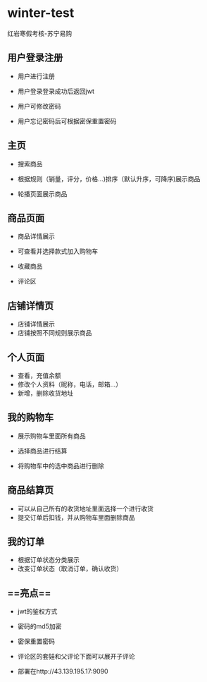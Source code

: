 # winter-test
红岩寒假考核-苏宁易购

## 用户登录注册

* 用户进行注册

* 用户登录登录成功后返回jwt

* 用户可修改密码
* 用户忘记密码后可根据密保重置密码

## 主页

* 搜索商品
* 根据规则（销量，评分，价格...)排序（默认升序，可降序)展示商品

* 轮播页面展示商品

## 商品页面

* 商品详情展示

* 可查看并选择款式加入购物车

* 收藏商品
* 评论区

## 店铺详情页





* 店铺详情展示
* 店铺按照不同规则展示商品

## 个人页面


* 查看，充值余额
* 修改个人资料（昵称，电话，邮箱...）
* 新增，删除收货地址

## 我的购物车


* 展示购物车里面所有商品

* 选择商品进行结算

* 将购物车中的选中商品进行删除

## 商品结算页


* 可以从自己所有的收货地址里面选择一个进行收货
* 提交订单后扣钱，并从购物车里面删除商品

## 我的订单

- 根据订单状态分类展示
- 改变订单状态（取消订单，确认收货）

## ==亮点==

* jwt的鉴权方式
* 密码的md5加密

* 密保重置密码

* 评论区的套娃和父评论下面可以展开子评论

* 部署在http://43.139.195.17:9090

<!---->
